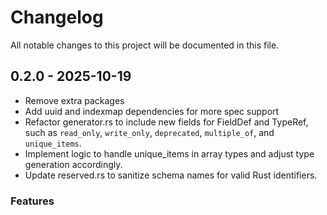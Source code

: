 # Changelog

All notable changes to this project will be documented in this file.

## 0.2.0 - 2025-10-19

* Remove extra packages
* Add uuid and indexmap dependencies for more spec support
* Refactor generator.rs to include new fields for FieldDef and TypeRef, such as `read_only`, `write_only`, `deprecated`, `multiple_of`, and `unique_items`.
* Implement logic to handle unique_items in array types and adjust type generation accordingly.
* Update reserved.rs to sanitize schema names for valid Rust identifiers.

### Features

<!-- generated by git-cliff -->
